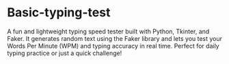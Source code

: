 # Basic-typing-test
A fun and lightweight typing speed tester built with Python, Tkinter, and Faker.
It generates random text using the Faker library and lets you test your Words Per Minute (WPM) and typing accuracy in real time. Perfect for daily typing practice or just a quick challenge! 
